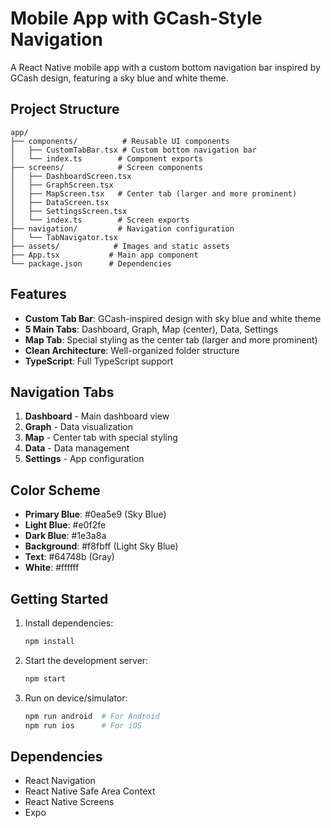 # Mobile App with GCash-Style Navigation

A React Native mobile app with a custom bottom navigation bar inspired by GCash design, featuring a sky blue and white theme.

## Project Structure

```
app/
├── components/          # Reusable UI components
│   ├── CustomTabBar.tsx # Custom bottom navigation bar
│   └── index.ts        # Component exports
├── screens/            # Screen components
│   ├── DashboardScreen.tsx
│   ├── GraphScreen.tsx
│   ├── MapScreen.tsx   # Center tab (larger and more prominent)
│   ├── DataScreen.tsx
│   ├── SettingsScreen.tsx
│   └── index.ts        # Screen exports
├── navigation/         # Navigation configuration
│   └── TabNavigator.tsx
├── assets/            # Images and static assets
├── App.tsx           # Main app component
└── package.json      # Dependencies
```

## Features

- **Custom Tab Bar**: GCash-inspired design with sky blue and white theme
- **5 Main Tabs**: Dashboard, Graph, Map (center), Data, Settings
- **Map Tab**: Special styling as the center tab (larger and more prominent)
- **Clean Architecture**: Well-organized folder structure
- **TypeScript**: Full TypeScript support

## Navigation Tabs

1. **Dashboard** - Main dashboard view
2. **Graph** - Data visualization
3. **Map** - Center tab with special styling
4. **Data** - Data management
5. **Settings** - App configuration

## Color Scheme

- **Primary Blue**: #0ea5e9 (Sky Blue)
- **Light Blue**: #e0f2fe
- **Dark Blue**: #1e3a8a
- **Background**: #f8fbff (Light Sky Blue)
- **Text**: #64748b (Gray)
- **White**: #ffffff

## Getting Started

1. Install dependencies:
   ```bash
   npm install
   ```

2. Start the development server:
   ```bash
   npm start
   ```

3. Run on device/simulator:
   ```bash
   npm run android  # For Android
   npm run ios      # For iOS
   ```

## Dependencies

- React Navigation
- React Native Safe Area Context
- React Native Screens
- Expo
